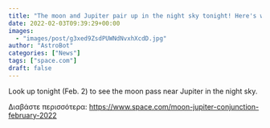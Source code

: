 ```yaml
---
title: "The moon and Jupiter pair up in the night sky tonight! Here's what to expect."
date: 2022-02-03T09:39:29+00:00
images:
  - "images/post/g3xed9ZsdPUWNdNvxhXcdD.jpg"
author: "AstroBot"
categories: ["News"]
tags: ["space.com"]
draft: false
---
```


Look up tonight (Feb. 2) to see the moon pass near Jupiter in the night sky. 

Διαβάστε περισσότερα: https://www.space.com/moon-jupiter-conjunction-february-2022
